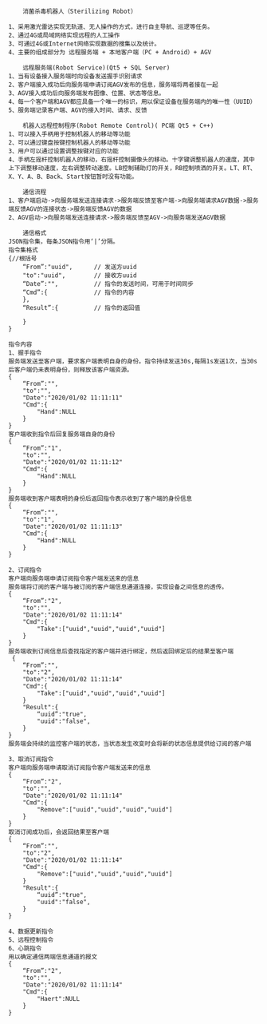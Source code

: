         消菌杀毒机器人（Sterilizing Robot）

    1、采用激光雷达实现无轨道、无人操作的方式，进行自主导航、巡逻等任务。
    2、通过4G或局域网络实现远程的人工操作
    3、可通过4G或Internet网络实现数据的搜集以及统计。
    4、主要的组成部分为 远程服务端 + 本地客户端（PC + Android）+ AGV

        远程服务端(Robot Service)(Qt5 + SQL Server)
    1、当有设备接入服务端时向设备发送握手识别请求
    2、客户端接入成功后向服务端申请订阅AGV发布的信息，服务端将两者接在一起
    3、AGV接入成功后向服务端发布图像、位置、状态等信息。
    4、每一个客户端和AGV都应具备一个唯一的标识，用以保证设备在服务端内的唯一性（UUID）
    5、服务端记录客户端、AGV的接入时间、请求、反馈

        机器人远程控制程序(Robot Remote Control)( PC端 Qt5 + C++)
    1、可以接入手柄用于控制机器人的移动等功能
    2、可以通过键盘按键控制机器人的移动等功能
    3、用户可以通过设置调整按键对应的功能
    4、手柄左摇杆控制机器人的移动，右摇杆控制摄像头的移动。十字键调整机器人的速度，其中上下调整移动速度，左右调整转动速度。LB控制辅助灯的开关，RB控制喷洒的开关。LT、RT、X、Y、A、B、Back、Start按钮暂时没有功能。

        通信流程
    1、客户端启动->向服务端发送连接请求->服务端反馈至客户端->向服务端请求AGV数据->服务端反馈AGV的连接状态->服务端反馈AGV的数据
    2、AGV启动->向服务端发送连接请求->服务端反馈至AGV->向服务端发送AGV数据

        通信格式
    JSON指令集，每条JSON指令用‘|’分隔。
    指令集格式
    {//根括号
        “From”:"uuid",      // 发送方uuid
        "to":"uuid",        // 接收方uuid
        “Date”:"",          // 指令的发送时间，可用于时间同步
        “Cmd”:{             // 指令的内容
        },           
        “Result”:{          // 指令的返回值

        }         
    }

    指令内容
    1、握手指令
    服务端发送至客户端，要求客户端表明自身的身份。指令持续发送30s,每隔1s发送1次，当30s后客户端仍未表明身份，则释放该客户端资源。
    {
        “From”:"",     
        "to":"",
        "Date":"2020/01/02 11:11:11"
        "Cmd":{
            "Hand":NULL
        }
    }
    客户端收到指令后回复服务端自身的身份
    {
        “From”:"1",     
        "to":"",
        "Date":"2020/01/02 11:11:12"
        "Cmd":{
            "Hand":NULL
        }
    }
    服务端收到客户端表明的身份后返回指令表示收到了客户端的身份信息
    {
        “From”:"",     
        "to":"1",
        "Date":"2020/01/02 11:11:13"
        "Cmd":{
            "Hand":NULL
        }
    }

    2、订阅指令
    客户端向服务端申请订阅指令客户端发送来的信息
    服务端将订阅的客户端与被订阅的客户端信息通道连接，实现设备之间信息的透传。
    {   
        “From”:"2",     
        "to":"",
        "Date":"2020/01/02 11:11:14"
        "Cmd":{
            "Take":["uuid","uuid","uuid","uuid"]
        }
    }
    服务端收到订阅信息后查找指定的客户端并进行绑定，然后返回绑定后的结果至客户端
     {   
        “From”:"",     
        "to":"2",
        "Date":"2020/01/02 11:11:14"
        "Cmd":{
            "Take":["uuid","uuid","uuid","uuid"]
        }
        "Result":{
            “uuid”:"true",
            "uuid":"false",
        }
    }
    服务端会持续的监控客户端的状态，当状态发生改变时会将新的状态信息提供给订阅的客户端

    3、取消订阅指令
    客户端向服务端申请取消订阅指令客户端发送来的信息
    {   
        “From”:"2",     
        "to":"",
        "Date":"2020/01/02 11:11:14"
        "Cmd":{
            "Remove":["uuid","uuid","uuid","uuid"]
        }
    }
    取消订阅成功后，会返回结果至客户端
    {   
        “From”:"",     
        "to":"2",
        "Date":"2020/01/02 11:11:14"
        "Cmd":{
            "Remove":["uuid","uuid","uuid","uuid"]
        }
        "Result":{
            “uuid”:"true",
            "uuid":"false",
        }
    }

    4、数据更新指令
    5、远程控制指令
    6、心跳指令
    用以确定通信两端信息通道的报文
    {
        “From”:"2",     
        "to":"",
        "Date":"2020/01/02 11:11:14"
        "Cmd":{
            "Haert":NULL
        }
    }